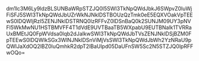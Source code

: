 dm1lc3M6Ly9ldzBLSUNBaWRpSTZJQ0l5SWl3TkNpQWdJbkJ6SWpvZ0luWjFiSFJ5SWl3TkNpQWdJbUZrWkNJNklDSTBOUzQzTmk0eE5EQXVOakVpTEEwS0lDQWljRzl5ZENJNklDSTRNQ0lzRFFvZ0lDSnBaQ0k2SUNJM09UY3pNVFl5WkMwNU1HSTBMVFF4T1dVdE9UVTBaaTB5WXpabU9EUTBNalk1TVRRaUxBMEtJQ0FpWVdsa0lqb2dJalkwSWl3TkNpQWdJbTVsZENJNklDSjBZM0FpTEEwS0lDQWlkSGx3WlNJNklDSnViMjVsSWl3TkNpQWdJbWh2YzNRaU9pQWlJaXdOQ2lBZ0luQmhkR2dpT2lBaUlpd05DaUFnSW5Sc2N5STZJQ0lpRFFwOQo=
